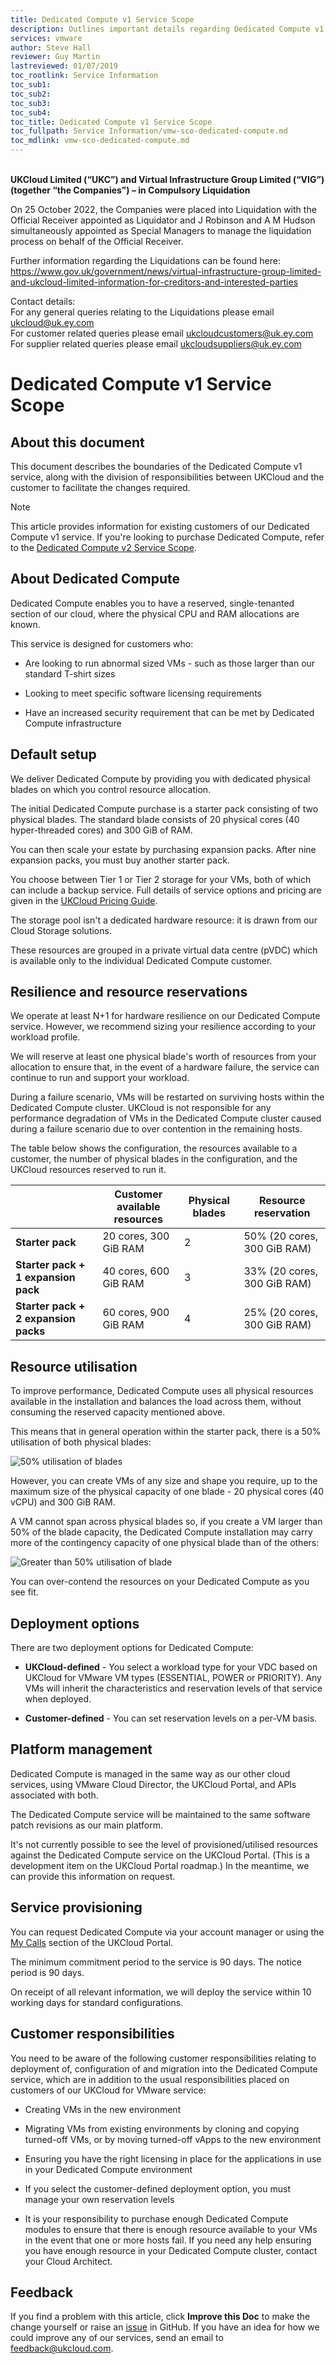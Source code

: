 ```yaml
---
title: Dedicated Compute v1 Service Scope
description: Outlines important details regarding Dedicated Compute v1
services: vmware
author: Steve Hall
reviewer: Guy Martin
lastreviewed: 01/07/2019
toc_rootlink: Service Information
toc_sub1: 
toc_sub2:
toc_sub3:
toc_sub4:
toc_title: Dedicated Compute v1 Service Scope
toc_fullpath: Service Information/vmw-sco-dedicated-compute.md
toc_mdlink: vmw-sco-dedicated-compute.md
---
```


<br>**UKCloud Limited (“UKC”) and Virtual Infrastructure Group Limited (“VIG”) (together “the Companies”) – in Compulsory Liquidation**

On 25 October 2022, the Companies were placed into Liquidation with the Official Receiver appointed as Liquidator and J Robinson and A M Hudson simultaneously appointed as Special Managers to manage the liquidation process on behalf of the Official Receiver.

Further information regarding the Liquidations can be found here: <https://www.gov.uk/government/news/virtual-infrastructure-group-limited-and-ukcloud-limited-information-for-creditors-and-interested-parties>

Contact details:<br>
For any general queries relating to the Liquidations please email <ukcloud@uk.ey.com><br>
For customer related queries please email <ukcloudcustomers@uk.ey.com><br>
For supplier related queries please email <ukcloudsuppliers@uk.ey.com>

# Dedicated Compute v1 Service Scope

## About this document

This document describes the boundaries of the Dedicated Compute v1 service, along with the division of responsibilities between UKCloud and the customer to facilitate the changes required.

> [!NOTE]
> This article provides information for existing customers of our Dedicated Compute v1 service. If you're looking to purchase Dedicated Compute, refer to the [Dedicated Compute v2 Service Scope](../private-cloud/prc-sco-dc.md).

## About Dedicated Compute

Dedicated Compute enables you to have a reserved, single-tenanted section of our cloud, where the physical CPU and RAM allocations are known.

This service is designed for customers who:

- Are looking to run abnormal sized VMs - such as those larger than our standard T-shirt sizes

- Looking to meet specific software licensing requirements

- Have an increased security requirement that can be met by Dedicated Compute infrastructure

## Default setup

We deliver Dedicated Compute by providing you with dedicated physical blades on which you control resource allocation.

The initial Dedicated Compute purchase is a starter pack consisting of two physical blades. The standard blade consists of 20 physical cores (40 hyper-threaded cores) and 300 GiB of RAM.

You can then scale your estate by purchasing expansion packs. After nine expansion packs, you must buy another starter pack.

You choose between Tier 1 or Tier 2 storage for your VMs, both of which can include a backup service. Full details of service options and pricing are given in the [UKCloud Pricing Guide](https://ukcloud.com/pricing-guide).

The storage pool isn't a dedicated hardware resource: it is drawn from our Cloud Storage solutions.

These resources are grouped in a private virtual data centre (pVDC) which is available only to the individual Dedicated Compute customer.

## Resilience and resource reservations

We operate at least N+1 for hardware resilience on our Dedicated Compute service. However, we recommend sizing your resilience according to your workload profile.

We will reserve at least one physical blade's worth of resources from your allocation to ensure that, in the event of a hardware failure, the service can continue to run and support your workload.

During a failure scenario, VMs will be restarted on surviving hosts within the Dedicated Compute cluster. UKCloud is not responsible for any performance degradation of VMs in the Dedicated Compute cluster caused during a failure scenario due to over contention in the remaining hosts.

The table below shows the configuration, the resources available to a customer, the number of physical blades in the configuration, and the UKCloud resources reserved to run it.

&nbsp;                               | Customer available resources | Physical blades | Resource reservation
-------------------------------------|------------------------------|-----------------|---------------------
**Starter pack**                     | 20 cores, 300 GiB RAM        | 2               | 50% (20 cores, 300 GiB RAM)
**Starter pack + 1 expansion pack**  | 40 cores, 600 GiB RAM        | 3               | 33% (20 cores, 300 GiB RAM)
**Starter pack + 2 expansion packs** | 60 cores, 900 GiB RAM        | 4               | 25% (20 cores, 300 GiB RAM)

## Resource utilisation

To improve performance, Dedicated Compute uses all physical resources available in the installation and balances the load across them, without consuming the reserved capacity mentioned above.

This means that in general operation within the starter pack, there is a 50% utilisation of both physical blades:

![50% utilisation of blades](images/vmw-dc-contingency1.png)

However, you can create VMs of any size and shape you require, up to the maximum size of the physical capacity of one blade - 20 physical cores (40 vCPU) and 300 GiB RAM.

A VM cannot span across physical blades so, if you create a VM larger than 50% of the blade capacity, the Dedicated Compute installation may carry more of the contingency capacity of one physical blade than of the others:

![Greater than 50% utilisation of blade](images/vmw-dc-contingency2.png)

You can over-contend the resources on your Dedicated Compute as you see fit.

## Deployment options

There are two deployment options for Dedicated Compute:

- **UKCloud-defined** - You select a workload type for your VDC based on UKCloud for VMware VM types (ESSENTIAL, POWER or PRIORITY). Any VMs will inherit the characteristics and reservation levels of that service when deployed.

- **Customer-defined** - You can set reservation levels on a per-VM basis.

## Platform management

Dedicated Compute is managed in the same way as our other cloud services, using VMware Cloud Director, the UKCloud Portal, and APIs associated with both.

The Dedicated Compute service will be maintained to the same software patch revisions as our main platform.

It's not currently possible to see the level of provisioned/utilised resources against the Dedicated Compute service on the UKCloud Portal. (This is a development item on the UKCloud Portal roadmap.) In the meantime, we can provide this information on request.

## Service provisioning

You can request Dedicated Compute via your account manager or using the [My Calls](https://portal.skyscapecloud.com/support/ivanti) section of the UKCloud Portal.

The minimum commitment period to the service is 90 days. The notice period is 90 days.

On receipt of all relevant information, we will deploy the service within 10 working days for standard configurations.

## Customer responsibilities

You need to be aware of the following customer responsibilities relating to deployment of, configuration of and migration into the Dedicated Compute service, which are in addition to the usual responsibilities placed on customers of our UKCloud for VMware service:

- Creating VMs in the new environment

- Migrating VMs from existing environments by cloning and copying turned-off VMs, or by moving turned-off vApps to the new environment

- Ensuring you have the right licensing in place for the applications in use in your Dedicated Compute environment

- If you select the customer-defined deployment option, you must manage your own reservation levels

- It is your responsibility to purchase enough Dedicated Compute modules to ensure that there is enough resource available to your VMs in the event that one or more hosts fail. If you need any help ensuring you have enough resource in your Dedicated Compute cluster, contact your Cloud Architect.

## Feedback

If you find a problem with this article, click **Improve this Doc** to make the change yourself or raise an [issue](https://github.com/UKCloud/documentation/issues) in GitHub. If you have an idea for how we could improve any of our services, send an email to <feedback@ukcloud.com>.
